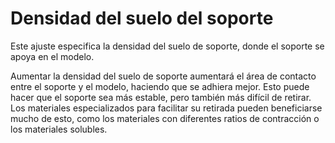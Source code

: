 Densidad del suelo del soporte
====
Este ajuste especifica la densidad del suelo de soporte, donde el soporte se apoya en el modelo.

Aumentar la densidad del suelo de soporte aumentará el área de contacto entre el soporte y el modelo, haciendo que se adhiera mejor. Esto puede hacer que el soporte sea más estable, pero también más difícil de retirar. Los materiales especializados para facilitar su retirada pueden beneficiarse mucho de esto, como los materiales con diferentes ratios de contracción o los materiales solubles.